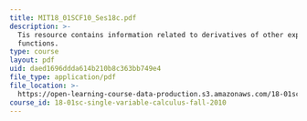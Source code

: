 ```yaml
---
title: MIT18_01SCF10_Ses18c.pdf
description: >-
  Tis resource contains information related to derivatives of other exponential
  functions.
type: course
layout: pdf
uid: daed1696ddda614b210b8c363bb749e4
file_type: application/pdf
file_location: >-
  https://open-learning-course-data-production.s3.amazonaws.com/18-01sc-single-variable-calculus-fall-2010/daed1696ddda614b210b8c363bb749e4_MIT18_01SCF10_Ses18c.pdf
course_id: 18-01sc-single-variable-calculus-fall-2010
---
```

